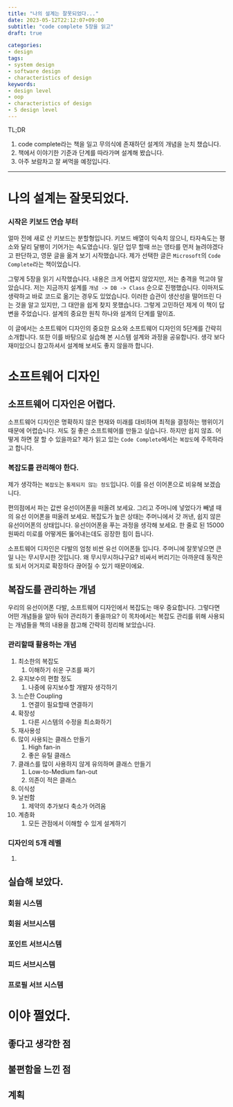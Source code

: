 ```yaml
---
title: "나의 설계는 잘못되었다..."
date: 2023-05-12T22:12:07+09:00
subtitle: "code complete 5장을 읽고"
draft: true

categories:
- design
tags:
- system design
- software design
- characteristics of design
keywords:
- design level
- oop
- characteristics of design
- 5 design level
---
```

TL;DR
1. code complete라는 책을 일고 무의식에 존재하던 설계의 개념을 눈치 챘습니다.
1. 책에서 이야기한 기준과 단계를 따라가며 설계해 봤습니다.
1. 아주 보람차고 잘 써먹을 예정입니다.
---

# 나의 설계는 잘못되었다.
### 시작은 키보드 연습 부터
얼마 전에 새로 산 키보드는 분할형입니다. 키보드 배열이 익숙치 않으니, 타자속도는 평소와 달리 달팽이 기어가는 속도였습니다. 일단 업무 할때 쓰는 영타를 먼저 늘려야겠다고 판단하고, 영문 글을 옮겨 보기 시작했습니다. 제가 선택한 글은 `Microsoft`의 `Code Complete`라는 책이었습니다. 

그렇게 5장을 읽기 시작했습니다. 내용은 크게 어렵지 않았지만, 저는 충격을 먹고야 말았습니다. 저는 지금까지 설계를 `개념 -> DB -> Class` 순으로 진행했습니다. 이마저도 생략하고 바로 코드로 옮기는 경우도 있었습니다. 이러한 습관이 생산성을 떨어뜨린 다는 것을 알고 있지만, 그 대안을 쉽게 찾지 못했습니다. 그렇게 고민하던 제게 이 책이 답변을 주었습니다. 설계의 중요한 원칙 하나와 설계의 단계를 말이죠.

이 글에서는 소프트웨어 디자인의 중요한 요소와 소프트웨어 디자인의 5단계를 간략히 소개합니다. 또한 이를 바탕으로 실습해 본 시스템 설계와 과정을 공유합니다. 생각 보다 재미있으니 참고하셔서 설계해 보셔도 좋지 않을까 합니다.

# 소프트웨어 디자인
## 소프트웨어 디자인은 어렵다.
소프트웨어 디자인은 명확하지 않은 현재와 미래를 대비하며 최적을 결정하는 행위이기 때문에 어렵습니다. 저도 질 좋은 소프트웨어를 만들고 싶습니다. 하지만 쉽지 않죠. 어떻게 하면 잘 할 수 있을까요? 제가 읽고 있는 `Code Complete`에서는 `복잡도`에 주목하라고 합니다.

### 복잡도를 관리해야 한다.
제가 생각하는 `복잡도`는 `통제되지 않는 정도`입니다. 이를 유선 이어폰으로 비유해 보겠습니다. 

편의점에서 파는 값싼 유선이어폰을 떠올려 보세요. 그리고 주머니에 넣었다가 빼낼 때의 유선 이어폰을 떠올려 보세요. 복잡도가 높은 상태는 주머니에서 갓 꺼낸, 쉽지 않은 유선이어폰의 상태입니다. 유선이어폰을 푸는 과정을 생각해 보세요. 한 줄로 된 15000원짜리 미로를 어떻게든 뚫어내는데도 굉장한 힘이 듭니다. 

소프트웨어 디자인은 다발의 엄청 비싼 유선 이어폰들 입니다. 주머니에 잘못넣으면 큰일 나는 무시무시한 것입니다. 왜 무시무시하냐구요? 비싸서 버리기는 아까운데 동작은 또 되서 어거지로 확장하다 끊어질 수 있기 때문이에요.

## 복잡도를 관리하는 개념
우리의 유선이어폰 다발, 소프트웨어 디자인에서 복잡도는 매우 중요합니다. 그렇다면 어떤 개념들을 알아 둬야 관리하기 좋을까요? 이 목차에서는 복잡도 관리를 위해 사용되는 개념들을 책의 내용을 참고해 간략히 정리해 보았습니다.

### 관리할때 활용하는 개념
1. 최소한의 복잡도
    1. 이해하기 쉬운 구조를 짜기
1. 유지보수의 편함 정도
    1. 나중에 유지보수할 개발자 생각하기 
1. 느슨한 Coupling
    1. 연결이 필요할때 연결하기
1. 확장성
    1. 다른 시스템의 수정을 최소화하기
1. 재사용성
1. 많이 사용되는 클래스 만들기
    1. High fan-in
    1. 좋은 유틸 클래스
1. 클래스를 많이 사용하지 않게 유의하며 클래스 만들기
    1. Low-to-Medium fan-out
    1. 의존이 적은 클래스
1. 이식성
1. 날씬함
    1. 제약의 추가보다 축소가 어려움
1. 계층화 
    1. 모든 관점에서 이해할 수 있게 설계하기

### 디자인의 5개 레벨
1. 

## 실습해 보았다.
### 회원 시스템
### 회원 서브시스템
### 포인트 서브시스템
### 피드 서브시스템
### 프로필 서브 시스템

# 이야 쩔었다.
## 좋다고 생각한 점
### 
## 불편함을 느낀 점
## 계획
